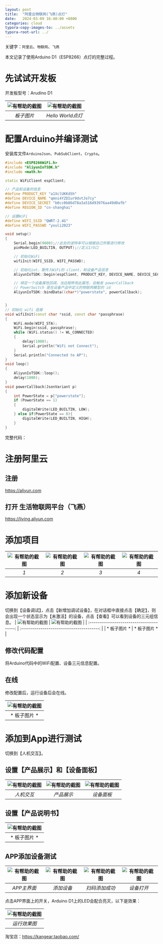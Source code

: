 ```yaml
---
layout: post
title:  "阿里云物联网(飞燕)点灯"
date:   2024-03-09 16:40:00 +0800
categories: cloud
typora-copy-images-to: ../assets
typora-root-url: ../
---
```


关键字：`阿里云`、`物联网`、`飞燕`

本文记录了使用Arduino D1（ESP8266）点灯的完整过程。

# 先试试开发板

开发板型号：Arudino D1

| ![有帮助的截图](/assets/微信截图_20240309173657.png) | ![有帮助的截图](/assets/微信截图_20240309173454.png) |
| :----------------------------------------: | :----------------------------------------: |
|          *板子图片*          |          *Hello World点灯*          |

# 配置Arduino并编译测试

安装库文件`ArduinoJson`、`PubSubClient`、`Crypto`。

```cpp
#include <ESP8266WiFi.h>
#include "AliyunIoTSDK.h"
#include <math.h>

static WiFiClient espClient;

// 产品和设备的信息
#define PRODUCT_KEY "a1XclUKKdSh"
#define DEVICE_NAME "qmni4YZDIur9dvtJo7cy"                                                   
#define DEVICE_SECRET "b0cc0b86d78a3a516d93976aa49d0afb"
#define REGION_ID "cn-shanghai"

// 设置WiFi
#define WIFI_SSID "QWRT-2.4G"
#define WIFI_PASSWD "youli2023"

void setup()
{
    Serial.begin(9600);//此处的波特率可以根据自己所需进行修改
    pinMode(LED_BUILTIN, OUTPUT);//定义I/O口

    // 初始化WiFi
    wifiInit(WIFI_SSID, WIFI_PASSWD);

    // 初始化iot，需传入WiFi的 client，和设备产品信息
    AliyunIoTSDK::begin(espClient, PRODUCT_KEY, DEVICE_NAME, DEVICE_SECRET, REGION_ID);

    // 绑定一个设备属性回调，当远程修改此属性，会触发 powerCallback
    // PowerSwitch 是在设备产品中定义的物联网模型的 id
    AliyunIoTSDK::bindData((char*)"powerstate", powerCallback);


}
// 初始化 wifi 连接
void wifiInit(const char *ssid, const char *passphrase)
{
    WiFi.mode(WIFI_STA);
    WiFi.begin(ssid, passphrase);
    while (WiFi.status() != WL_CONNECTED)
    {
        delay(1000);
        Serial.println("WiFi not Connect");
    }
    Serial.println("Connected to AP");
}
void loop()
{
    AliyunIoTSDK::loop();
    delay(1000);
}
void powerCallback(JsonVariant p)
{
    int PowerState = p["powerstate"];
    if (PowerState == 1)
    {
        digitalWrite(LED_BUILTIN, LOW);
    } else if(PowerState == 0){
        digitalWrite(LED_BUILTIN, HIGH);
    }
}
```
完整代码：

# 注册阿里云

## 注册
https://aliyun.com

## 打开 生活物联网平台（飞燕）
https://living.aliyun.com

# 添加项目
| ![有帮助的截图](/assets/微信截图_20240309174429.png) | ![有帮助的截图](/assets/微信截图_20240309174847.png) | ![有帮助的截图](/assets/微信截图_20240309175021.png) | ![有帮助的截图](/assets/微信截图_20240309175123.png) |
| :----------------------------------------: | :----------------------------------------: |:----------------------------------------: |:----------------------------------------: |
|          *1*          |         *2*          |         *3*          |         *4*          |

# 添加新设备

切换到【设备调试】，点击【新增加调试设备】，在对话框中直接点击【确定】，则会出现一个状态显示为【未激活】的设备，点击【查看】可以看到设备的三元组信息。
| ![有帮助的截图](/assets/微信截图_20240309175508.png) | ![有帮助的截图](/assets/微信截图_20240309175608.png) |
| :----------------------------------------: | :----------------------------------------: |
|          * 板子图片 *          |         * 板子图片 *          |


## 修改代码配置

将Arduino代码中的WiFi配置、设备三元信息配置。

## 在线

修改配置后，运行设备后会在线。

| ![有帮助的截图](/assets/微信截图_20240309184104.png) |
| :----------------------------------------: |
|          * 板子图片 *          |

# 添加到App进行测试

切换到【人机交互】。

## 设置【产品展示】和【设备面板】

| ![有帮助的截图](/assets/微信截图_20240309175216.png) |![有帮助的截图](/assets/微信截图_20240309175305.png) |![有帮助的截图](/assets/微信截图_20240309175339.png) |
| :----------------------------------------: |:----------------------------------------: |:----------------------------------------: |
|          *人机交互*          |         *产品展示*          |         *设备面板*          |


## 设置【产品说明书】

| ![有帮助的截图](/assets/微信截图_20240309175713.png) |
| :----------------------------------------: |
|          * 板子图片 *          |

## APP添加设备测试

| ![有帮助的截图](/assets/6229b47a03d15f2796b02b6bdbe3e69.jpg) | ![有帮助的截图](/assets/d314bfd2ef416ea4563d1323ab3d3da.jpg) | ![有帮助的截图](/assets/91a23e6cbd6571e6c52280614e20650.jpg) | ![有帮助的截图](/assets/aecb9fd7434ce893cc8dca90a002d7b.jpg) |
| :----------------------------------------: | :----------------------------------------: |:----------------------------------------: |:----------------------------------------: |
|          *APP主界面*          |          *添加设备*          |         *扫码添加成功*          |         *设备打开*          |

点击APP界面上的开关，Arduino D1上的LED会配合亮灭，以下是效果：

| ![有帮助的截图](/assets/ezgif-3-5baa397e49.gif) |
| :----------------------------------------: |
|          *运行效果图*          |


淘宝店：https://kangear.taobao.com/